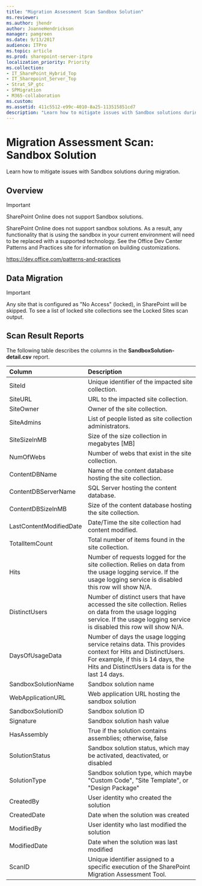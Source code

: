 ```yaml
---
title: "Migration Assessment Scan Sandbox Solution"
ms.reviewer: 
ms.author: jhendr
author: JoanneHendrickson
manager: pamgreen
ms.date: 9/13/2017
audience: ITPro
ms.topic: article
ms.prod: sharepoint-server-itpro
localization_priority: Priority
ms.collection:
- IT_SharePoint_Hybrid_Top
- IT_Sharepoint_Server_Top
- Strat_SP_gtc
- SPMigration
- M365-collaboration
ms.custom:
ms.assetid: 411c5512-e99c-4010-8a25-113515851cd7
description: "Learn how to mitigate issues with Sandbox solutions during migration."
---
```


# Migration Assessment Scan: Sandbox Solution

Learn how to mitigate issues with Sandbox solutions during migration.
  
## Overview

> [!IMPORTANT]
> SharePoint Online does not support Sandbox solutions. 
  
SharePoint Online does not support sandbox solutions. As a result, any functionality that is using the sandbox in your current environment will need to be replaced with a supported technology. See the Office Dev Center Patterns and Practices site for information on building customizations.
  
https://dev.office.com/patterns-and-practices
  
## Data Migration

> [!IMPORTANT]
> Any site that is configured as "No Access" (locked), in SharePoint will be skipped. To see a list of locked site collections see the Locked Sites scan output. 
  
## Scan Result Reports

The following table describes the columns in the **SandboxSolution-detail.csv** report. 
  
|**Column**|**Description**|
|:-----|:-----|
|SiteId  <br/> |Unique identifier of the impacted site collection.  <br/> |
|SiteURL  <br/> |URL to the impacted site collection.  <br/> |
|SiteOwner  <br/> |Owner of the site collection.  <br/> |
|SiteAdmins  <br/> |List of people listed as site collection administrators.  <br/> |
|SiteSizeInMB  <br/> |Size of the size collection in megabytes [MB]  <br/> |
|NumOfWebs  <br/> |Number of webs that exist in the site collection.  <br/> |
|ContentDBName  <br/> |Name of the content database hosting the site collection.  <br/> |
|ContentDBServerName  <br/> |SQL Server hosting the content database.  <br/> |
|ContentDBSizeInMB  <br/> |Size of the content database hosting the site collection.  <br/> |
|LastContentModifiedDate  <br/> |Date/Time the site collection had content modified.  <br/> |
|TotalItemCount  <br/> |Total number of items found in the site collection.  <br/> |
|Hits  <br/> |Number of requests logged for the site collection. Relies on data from the usage logging service. If the usage logging service is disabled this row will show N/A.  <br/> |
|DistinctUsers  <br/> |Number of distinct users that have accessed the site collection. Relies on data from the usage logging service. If the usage logging service is disabled this row will show N/A.  <br/> |
|DaysOfUsageData  <br/> |Number of days the usage logging service retains data. This provides context for Hits and DistinctUsers. For example, if this is 14 days, the Hits and DistinctUsers data is for the last 14 days.  <br/> |
|SandboxSolutionName  <br/> |Sandbox solution name  <br/> |
|WebApplicationURL  <br/> |Web application URL hosting the sandbox solution  <br/> |
|SandboxSolutionID  <br/> |Sandbox solution ID  <br/> |
|Signature  <br/> |Sandbox solution hash value  <br/> |
|HasAssembly  <br/> |True if the solution contains assemblies; otherwise, false  <br/> |
|SolutionStatus  <br/> |Sandbox solution status, which may be activated, deactivated, or disabled  <br/> |
|SolutionType  <br/> |Sandbox solution type, which maybe "Custom Code", "Site Template", or "Design Package"  <br/> |
|CreatedBy  <br/> |User identity who created the solution  <br/> |
|CreatedDate  <br/> |Date when the solution was created  <br/> |
|ModifiedBy  <br/> |User identity who last modified the solution  <br/> |
|ModifiedDate  <br/> |Date when the solution was last modified  <br/> |
|ScanID  <br/> |Unique identifier assigned to a specific execution of the SharePoint Migration Assessment Tool.  <br/> |
   

